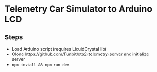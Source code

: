 # Telemetry Car Simulator to Arduino LCD

## Steps

- Load Arduino script (requires LiquidCrystal lib)
- Clone https://github.com/Funbit/ets2-telemetry-server and initialize server
- ```npm install && npm run dev```